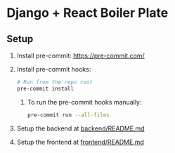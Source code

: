 # Django + React Boiler Plate


## Setup

1. Install pre-commit: <https://pre-commit.com/>
2. Install pre-commit hooks:

   ```bash
   # Run from the repo root
   pre-commit install
   ```

   1. To run the pre-commit hooks manually:

      ```bash
      pre-commit run --all-files
      ```

3. Setup the backend at [backend/README.md](backend/README.md)
4. Setup the frontend at [frontend/README.md](frontend/README.md)
